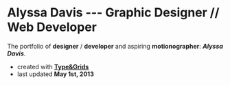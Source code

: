 Alyssa Davis --- Graphic Designer // Web Developer
===

The portfolio of **designer** / **developer** and aspiring **motionographer**: **_Alyssa Davis_**.

* created with **[Type&Grids](http://typeandgrids.com)**
* last updated **May 1st, 2013**